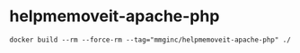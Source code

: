 # helpmemoveit-apache-php

```shell
docker build --rm --force-rm --tag="mmginc/helpmemoveit-apache-php" ./
```

